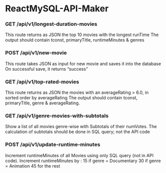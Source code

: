 # ReactMySQL-API-Maker

### GET /api/v1/longest-duration-movies
This route returns as JSON the top 10 movies with the longest runTime
The output should contain tconst, primaryTitle, runtimeMinutes & genres

### POST /api/v1/new-movie
This route takes JSON as input for new movie and saves it into the database
On successful save, it returns “success”

### GET /api/v1/top-rated-movies
This route returns as JSON the movies with an averageRating > 6.0, in sorted
order by averageRating
The output should contain tconst, primaryTitle, genre & averageRating.

### GET /api/v1/genre-movies-with-subtotals
Show a list of all movies genre-wise with Subtotals of their numVotes.
The calculation of subtotals should be done in SQL query; not the API code

### POST /api/v1/update-runtime-minutes
Increment runtimeMinutes of all Movies using only SQL query (not in API code).
Increment runtimeMinutes by :
15 if genre = Documentary
30 if genre = Animation
45 for the rest
